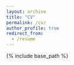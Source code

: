 ```yaml
---
layout: archive
title: "CV"
permalink: /cv/
author_profile: true
redirect_from:
  - /resume
---
```


{% include base_path %}


<object data="{{ site.baseurl }}/files/CV_Bizyaeva_Anastasia_Dec2022.pdf" width="1000" height="1000" type='application/pdf'></object>